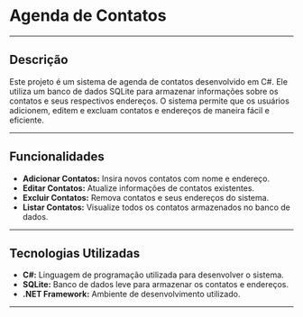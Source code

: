 # Agenda de Contatos

---

## Descrição

Este projeto é um sistema de agenda de contatos desenvolvido em C#. Ele utiliza um banco de dados SQLite para armazenar informações sobre os contatos e seus respectivos endereços. O sistema permite que os usuários adicionem, editem e excluam contatos e endereços de maneira fácil e eficiente.

---

## Funcionalidades

- **Adicionar Contatos:** Insira novos contatos com nome e endereço.
- **Editar Contatos:** Atualize informações de contatos existentes.
- **Excluir Contatos:** Remova contatos e seus endereços do sistema.
- **Listar Contatos:** Visualize todos os contatos armazenados no banco de dados.

---

## Tecnologias Utilizadas

- **C#:** Linguagem de programação utilizada para desenvolver o sistema.
- **SQLite:** Banco de dados leve para armazenar os contatos e endereços.
- **.NET Framework:** Ambiente de desenvolvimento utilizado.

---
